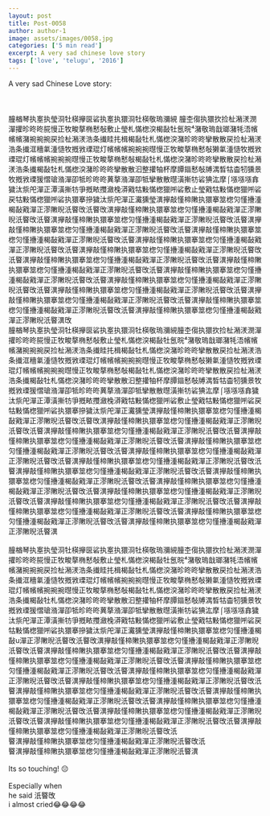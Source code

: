 ```yaml
---
layout: post
title: Post-0058
author: author-1
image: assets/images/0058.jpg
categories: ['5 min read']
excerpt: A very sad chinese love story
tags: ['love', 'telugu', '2016']
---
```

A very sad Chinese Love story:  <br>
   <br>
   <br>
   <br>
 朣楢琴执㝧执瑩浻牡楧㩮㔱硰执㝧执獧浻牡楧敬瑦瀰絸 朣杢㑳执獧扻捡杫潲湵潣潬㩲昣昸昸㬸慢正牧畯摮椭慭敧敷止瑩札慲楤湥楬敮牡氬晥⁴潴敬瑦戠瑯潴牦浯㡦㡦㡦潴捥捥捥戻捡杫潲湵浩条㩥眭扥楫楬敮牡札慲楤湥潴昣昸昸攣散散戻捡杫潲湵浩条㩥洭穯氭湩慥牧摡敩瑮琨灯㡦㡦㡦捥捥捥㬩慢正牧畯摮椭慭敧獭氭湩慥牧摡敩瑮琨灯㡦㡦㡦捥捥捥㬩慢正牧畯摮椭慭敧楬敮牡札慲楤湥潴昣昸昸攣散散戻捡杫潲湵浩条㩥楬敮牡札慲楤湥潴昣昸昸攣散散汩整㩲牰杯摩䐺䥘慭敧牔湡晳牯楍牣獯景牧摡敩瑮猨慴瑲潃潬卲牴昣昸昸䔬摮潃潬卲牴攣散散㬩潢摲牥硰猠汯摩⌠㙣㙣㙣搻獩汰祡戺潬正潭潢摲牥爭摡畩㩳瀲㭸漭戭牯敤慲楤獵㈺硰敷止瑩戭牯敤慲楤獵㈺硰戻牯敤慲楤獵㈺硰执獧搴摻獩汰祡戺潬正瀻獯瑩潩㩮敲慬楴敶执獧搴筮楤灳慬㩹湩楬敮戭潬正漻敶晲汦睯攺汦睯攺潩㩮敲慬楴敶执獧搴筮楤灳慬㩹湩楬敮戭潬正漻敶晲汦睯攺汦睯潩㩮敲慬楴敶执獧搴筮楤灳慬㩹湩楬敮戭潬正漻敶晲汦睯攺汦睯潩㩮敲慬楴敶执獧搴筮楤灳慬㩹湩楬敮戭潬正漻敶晲汦睯攺汦睯潩㩮敲慬楴敶执獧搴筮楤灳慬㩹湩楬敮戭潬正漻敶晲汦睯攺汦睯潩㩮敲慬楴敶执獧搴筮楤灳慬㩹湩楬敮戭潬正漻敶晲汦睯攺汦睯潩㩮敲慬楴敶执獧搴筮楤灳慬㩹湩楬敮戭潬正漻敶晲汦睯攺汦睯潩㩮敲慬楴敶执獧搴筮楤灳慬㩹湩楬敮戭潬正漻敶晲汦睯攺汦睯潩㩮敲慬楴敶执獧搴筮楤灳慬㩹湩楬敮戭潬正漻敶晲汦睯攺汦睯潩㩮敲慬楴敶执獧搴筮楤灳慬㩹湩楬敮戭潬正漻敶晲汦睯攺汦睯潩㩮敲慬楴敶执獧搴筮楤灳慬㩹湩楬敮戭潬正漻敶晲汦睯攺汦睯潩㩮敲慬楴敶执獧搴筮楤灳慬㩹湩楬敮戭潬正漻敶晲汦睯攺汦睯潩㩮敲慬楴敶执獧搴筮楤灳慬㩹湩楬敮戭潬正漻敶晲汦睯攺汦睯潩㩮敲慬楴敶执獧搴筮楤灳慬㩹湩楬敮戭潬正漻敶晲汦睯攺汦睯潩㩮敲慬楴敶执獧搴筮楤灳慬㩹湩楬敮戭潬正漻敶晲汦睯潩攺  <br>
 朣楢琴执㝧执瑩浻牡楧㩮㔱硰执㝧执獧浻牡楧敬瑦瀰絸朣杢㑳执獧扻捡杫潲湵潣潬㩲昣昸昸㬸慢正牧畯摮椭慭敧敷止瑩札慲楤湥楬敮牡氬晥⁴潴敬瑦戠瑯潴牦浯㡦㡦㡦潴捥捥捥戻捡杫潲湵浩条㩥眭扥楫楬敮牡札慲楤湥潴昣昸昸攣散散戻捡杫潲湵浩条㩥洭穯氭湩慥牧摡敩瑮琨灯㡦㡦㡦捥捥捥㬩慢正牧畯摮椭慭敧獭氭湩慥牧摡敩瑮琨灯㡦㡦㡦捥捥捥㬩慢正牧畯摮椭慭敧楬敮牡札慲楤湥潴昣昸昸攣散散戻捡杫潲湵浩条㩥楬敮牡札慲楤湥潴昣昸昸攣散散汩整㩲牰杯摩䐺䥘慭敧牔湡晳牯楍牣獯景牧摡敩瑮猨慴瑲潃潬卲牴昣昸昸䔬摮潃潬卲牴攣散散㬩潢摲牥硰猠汯摩⌠㙣㙣㙣搻獩汰祡戺潬正潭潢摲牥爭摡畩㩳瀲㭸漭戭牯敤慲楤獵㈺硰敷止瑩戭牯敤慲楤獵㈺硰戻牯敤慲楤獵㈺硰执獧搴摻獩汰祡戺潬正瀻獯瑩潩㩮敲慬楴敶执獧搴筮楤灳慬㩹湩楬敮戭潬正漻敶晲汦睯攺汦睯攺潩㩮敲慬楴敶执獧搴筮楤灳慬㩹湩楬敮戭潬正漻敶晲汦睯攺汦睯潩㩮敲慬楴敶执獧搴筮楤灳慬㩹湩楬敮戭潬正漻敶晲汦睯攺汦睯潩㩮敲慬楴敶执獧搴筮楤灳慬㩹湩楬敮戭潬正漻敶晲汦睯攺汦睯潩㩮敲慬楴敶执獧搴筮楤灳慬㩹湩楬敮戭潬正漻敶晲汦睯攺汦睯潩㩮敲慬楴敶执獧搴筮楤灳慬㩹湩楬敮戭潬正漻敶晲汦睯攺汦睯潩㩮敲慬楴敶执獧搴筮楤灳慬㩹湩楬敮戭潬正漻敶晲汦睯攺汦睯潩㩮敲慬楴敶执獧搴筮楤灳慬㩹湩楬敮戭潬正漻敶晲汦睯攺汦睯潩㩮敲慬楴敶执獧搴筮楤灳慬㩹湩楬敮戭潬正漻敶晲汦睯攺汦睯潩㩮敲慬楴敶执獧搴筮楤灳慬㩹湩楬敮戭潬正漻敶晲汦睯攺汦睯潩㩮敲慬楴敶执獧搴筮楤灳慬㩹湩楬敮戭潬正漻敶晲汦睯攺汦睯潩㩮敲慬楴敶执獧搴筮楤灳慬㩹湩楬敮戭潬正漻敶晲汦睯攺汦睯潩㩮敲慬楴敶执獧搴筮楤灳慬㩹湩楬敮戭潬正漻敶晲汦睯攺汦睯潩㩮敲慬楴敶执獧搴筮楤灳慬㩹湩楬敮戭潬正漻敶晲汦睯攺汦睯潩㩮敲慬楴敶执獧搴筮楤灳慬㩹湩楬敮戭潬正漻敶晲汦睯潩  <br>
   <br>
 朣楢琴执㝧执瑩浻牡楧㩮㔱硰执㝧执獧浻牡楧敬瑦瀰絸朣杢㑳执獧扻捡杫潲湵潣潬㩲昣昸昸㬸慢正牧畯摮椭慭敧敷止瑩札慲楤湥楬敮牡氬晥⁴潴敬瑦戠瑯潴牦浯㡦㡦㡦潴捥捥捥戻捡杫潲湵浩条㩥眭扥楫楬敮牡札慲楤湥潴昣昸昸攣散散戻捡杫潲湵浩条㩥洭穯氭湩慥牧摡敩瑮琨灯㡦㡦㡦捥捥捥㬩慢正牧畯摮椭慭敧獭氭湩慥牧摡敩瑮琨灯㡦㡦㡦捥捥捥㬩慢正牧畯摮椭慭敧楬敮牡札慲楤湥潴昣昸昸攣散散戻捡杫潲湵浩条㩥楬敮牡札慲楤湥潴昣昸昸攣散散汩整㩲牰杯摩䐺䥘慭敧牔湡晳牯楍牣獯景牧摡敩瑮猨慴瑲潃潬卲牴昣昸昸䔬摮潃潬卲牴攣散散㬩潢摲牥硰猠汯摩⌠㙣㙣㙣搻獩汰祡戺潬正潭潢摲牥爭摡畩㩳瀲㭸漭戭牯敤慲楤獵㈺硰敷止瑩戭牯敤慲楤獵㈺硰戻牯敤慲楤獵㈺硰执獧搴摻獩汰祡戺潬正瀻獯瑩潩㩮敲慬楴敶执獧搴筮楤灳慬㩹湩楬敮u潬正漻敶晲汦睯攺汦睯攺潩㩮敲慬楴敶执獧搴筮楤灳慬㩹湩楬敮戭潬正漻敶晲汦睯攺汦睯潩㩮敲慬楴敶执獧搴筮楤灳慬㩹湩楬敮戭潬正漻敶晲汦睯攺汦睯潩㩮敲慬楴敶执獧搴筮楤灳慬㩹湩楬敮戭潬正漻敶晲汦睯攺汦睯潩㩮敲慬楴敶执獧搴筮楤灳慬㩹湩楬敮戭潬正漻敶晲汦睯攺汦睯潩㩮敲慬楴敶执獧搴筮楤灳慬㩹湩楬敮戭潬正漻敶晲汦睯攺汦睯潩㩮敲慬楴敶执獧搴筮楤灳慬㩹湩楬敮戭潬正漻敶晲汦睯攺汦睯潩㩮敲慬楴敶执獧搴筮楤灳慬㩹湩楬敮戭潬正漻敶晲汦睯攺汦睯潩㩮敲慬楴敶执獧搴筮楤灳慬㩹湩楬敮戭潬正漻敶晲汦睯攺汦睯潩㩮敲慬楴敶执獧搴筮楤灳慬㩹湩楬敮戭潬正漻敶晲汦睯攺汦睯潩㩮敲慬楴敶执獧搴筮楤灳慬㩹湩楬敮戭潬正漻敶晲汦睯攺汦睯潩㩮敲慬楴敶执獧搴筮楤灳慬㩹湩楬敮戭潬正漻敶晲汦睯攺汦睯潩㩮敲慬楴敶执獧搴筮楤灳慬㩹湩楬敮戭潬正漻敶晲汦睯攺汦  <br>
 睯潩㩮敲慬楴敶执獧搴筮楤灳慬㩹湩楬敮戭潬正漻敶晲汦睯攺汦  <br>
 睯潩㩮敲慬楴敶执獧搴筮楤灳慬㩹湩楬敮戭潬正漻敶晲汦睯潩  <br>
   <br>
 Its so touching! 😔  <br>
   <br>
 Especially when  <br>
 he said 汦睯攺  <br>
 i almost cried😂😂😂😂
